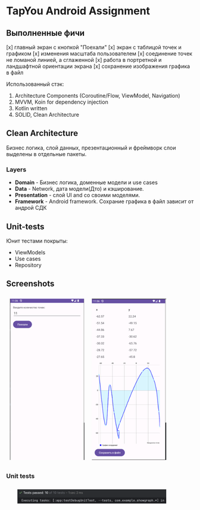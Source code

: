 # TapYou Android Assignment

## Выполненные фичи
[x] главный экран с кнопкой "Поехали"
[x] экран с таблицой точек и графиком
[x] изменения масштаба пользователем
[x] соединение точек не ломаной линией, а сглаженной
[x] работа в портретной и ландшафтной ориентации экрана
[x] сохранение изображения графика в файл

Использованный стэк:
1. Architecture Components (Coroutine/Flow, ViewModel, Navigation)
2. MVVM, Koin for dependency injection
3. Kotlin written
4. SOLID, Clean Architecture

## Clean Architecture
Бизнес логика, слой данных, презентационный и фреймворк слои выделены в отдельные пакеты.

### Layers
- **Domain** - Бизнес логика, доменные модели и use cases
- **Data** - Network, дата модели(Дто) и кэширование.
- **Presentation** - слой UI and со своими моделями.
- **Framework** - Android framework. Сохрание графика в файл зависит от андрой СДК

## Unit-tests
Юнит тестами покрыты:
- ViewModels
- Use cases
- Repository


## Screenshots
[<img src="/screenshots/main.png" align="left" width="200" hspace="10" vspace="10">](/screenshots/main.png)
[<img src="/screenshots/chart.png" align="center" width="200" hspace="10" vspace="10">](/screenshots/chart.png)

### Unit tests
[<img src="/screenshots/tests.png" align="left" width="400" hspace="30" vspace="10">](/screenshots/tests.png)
